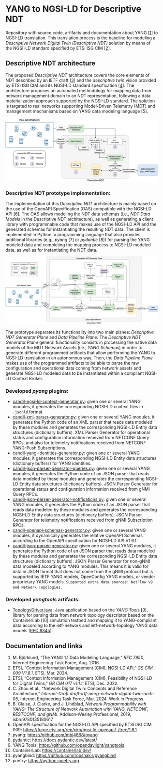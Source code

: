 # YANG to NGSI-LD for Descriptive NDT
Repository with source code, artifacts and documentation about YANG [[1](https://datatracker.ietf.org/doc/html/rfc7950)] to NGSI-LD translation. This translation process is the baseline for modeling a *Descriptive Network Digital Twin (Descriptive NDT)* solution by means of the NGSI-LD standard specified by ETSI ISG CIM [[2](https://www.etsi.org/deliver/etsi_gs/CIM/001_099/009/01.08.01_60/gs_CIM009v010801p.pdf)].

## Descriptive NDT architecture
The proposed *Descriptive NDT* architecture covers the core elements of NDT described by an IETF draft [[3](https://datatracker.ietf.org/doc/html/draft-irtf-nmrg-network-digital-twin-arch-05)] and the *descriptive twin* vision provided by ETSI ISG CIM and its NGSI-LD standard specification [[4](https://www.etsi.org/deliver/etsi_gr/CIM/001_099/017/01.01.01_60/gr_CIM017v010101p.pdf)]. The architecture proposes an automated methodology for mapping data from network management domain to an NDT representation, following a data materialization approach supported by the NGSI-LD standard. The solution is targeted to real networks supporting Model-Driven Telemetry (MDT) and management mechanisms based on YANG data modeling language [5].

![DescriptiveNDT-Arch-DataMaterialization](resources/images/DescriptiveNDT-Arch-DataMaterialization.png)

### Descriptive NDT prototype implementation:
The implementation of this *Descriptive NDT* architecture is mainly based on the use of the OpenAPI Specification (OAS) compatible with the NGSI-LD API [6]. The OAS allows modeling the NDT data schemas (i.e., *NDT Data Models* in the Descriptive NDT architecture), as well as generating a client library with programmable code that makes use of the NGSI-LD API and the generated schemas for instantiating the resulting NDT data. The client is implemented in Python, a programming language that also provides additional libraries (e.g., *pyang* [7] or *pydantic* [8]) for parsing the YANG modeled data and completing the mapping process to NGSI-LD modeled data, as well as for instantiating the NDT data. 

![YANG-to-NGSI-LD-translation](resources/images/YANG-to-NGSI-LD-translation.png)

The prototype separates its functionality into two main planes: *Descriptive NDT Generator Plane* and *Data Pipeline Plane*. The *Descriptive NDT Generator Plane* general functionality consists in processing the native data models of the MDT Network Assets (i.e., *YANG Schemas*) in order to generate different programmed artifacts that allow performing the YANG to NGSI-LD translation in an autonomous way. Then, the *Data Pipeline Plane* makes use of the programmed artifacts to be able to parse the raw configuration and operational data coming from network assets and generate NGSI-LD modeled data to be instantiated within a compliant NGSI-LD Context Broker.

### Developed _pyang_ plugins:
- [candil-ngsi-ld-context-generator.py](yang/pyang-plugins/candil-ngsi-ld-context-generator.py): given one or several YANG modules, it generates the corresponding NGSI-LD context files in ```.jsonld``` format.
- [candil-xml-parser-generator.py](yang/pyang-plugins/candil-xml-parser-generator.py): given one or several YANG modules, it generates the Python code of an XML parser that reads data modeled by these modules and generates the corresponding NGSI-LD Entity data structures (dictionary buffers). XML Parser Generator for operational status and configuration information received from NETCONF Query RPCs, and also for telemetry notifications received from NETCONF YANG-Push Subscriptions.
- [candil-yang-identities-generator.py](yang/pyang-plugins/candil-yang-identities-generator.py): given one or several YANG modules, it generates the corresponding NGSI-LD Entity data structures (dictionary buffers) for YANG identities.
- [candil-json-parser-generator-queries.py](yang/pyang-plugins/candil-json-parser-generator-queries.py): given one or several YANG modules, it generates the Python code of an JSON parser that reads data modeled by these modules and generates the corresponding NGSI-LD Entity data structures (dictionary buffers). JSON Parser Generator for operational status and configuration information received from gNMI Query RPCs.
- [candil-json-parser-generator-notifications.py](yang/pyang-plugins/candil-json-parser-generator-notifications.py): given one or several YANG modules, it generates the Python code of an JSON parser that reads data modeled by these modules and generates the corresponding NGSI-LD Entity data structures (dictionary buffers). JSON Parser Generator for telemetry notifications received from gNMI Subscription RPCs.
- [candil-openapi-schemas-generator.py](yang/pyang-plugins/candil-openapi-schemas-generator.py): given one or several YANG modules, it dynamically generates the relative OpenAPI Schemas according to the OpenAPI specification for NGSI-LD API V1.6.1.
- [candil-json-parser-generator.py](yang/pyang-plugins/candil-json-parser-generator.py): given one or several YANG modules, it generates the Python code of an JSON parser that reads data modeled by these modules and generates the corresponding NGSI-LD Entity data structures (dictionary buffers). JSON Parser Generator for non-gNMI data modeled according to YANG modules. This means it is valid for data in JSON format that does not come from the gNMI protocol but is supported by IETF YANG models, OpenConfig YANG models, or vendor proprietary YANG models. ```Supported extra data sources: NetFlow v9 and Network Topologies.```

### Developed _yangtools_ artifacts:
- [TopologyDriver.java](yang/yang-tools-artifacts/topology-discoverer/topology-driver/src/main/java/upm/dit/giros/TopologyDriver.java): Java application based on the *YANG Tools* [9], library for parsing data from network topology descriptor based on the ContainerLab [10] simulation testbed and mapping it to YANG-compliant data according to the ietf-network and ietf-network-topology YANG data models ([RFC 8345](https://datatracker.ietf.org/doc/html/rfc8345)).
  
## Documentation and links
1. M. Björklund, “The YANG 1.1 Data Modeling Language,” *RFC 7950*, Internet Engineering Task Force, Aug. 2016.
2. ETSI, “Context Information Management (CIM); NGSI-LD API,” *GS CIM 009 V1.8.1*, ETSI, Mar. 2024.
3. ETSI, “Context Information Management (CIM); Feasibility of NGSI-LD for Digital Twins,” *GR CIM 017 v1.1.1*, ETSI, Dec. 2022.
4. C. Zhou et al., “Network Digital Twin: Concepts and Reference Architecture,” *Internet-Draft draft-irtf-nmrg-network-digital-twin-arch-05*, Internet Engineering Task Force, Mar. 2024. Work in Progress.
5. B. Claise, J. Clarke, and J. Lindblad, *Network Programmability with YANG: The Structure of Network Automation with YANG, NETCONF, RESTCONF, and gNMI*. Addison-Wesley Professional, 2019, isbn:9780135180617
6. OpenAPI specification for the NGSI-LD API specified by ETSI ISG CIM 009: https://forge.etsi.org/rep/cim/ngsi-ld-openapi/-/tree/1.6.1
7. pyang: https://github.com/mbj4668/pyang
8. pydantic: https://docs.pydantic.dev/latest/
9. YANG Tools: https://github.com/opendaylight/yangtools
10. ContainerLab: https://containerlab.dev/
11. pyangbind: https://github.com/robshakir/pyangbind
12. poetry: https://python-poetry.org
